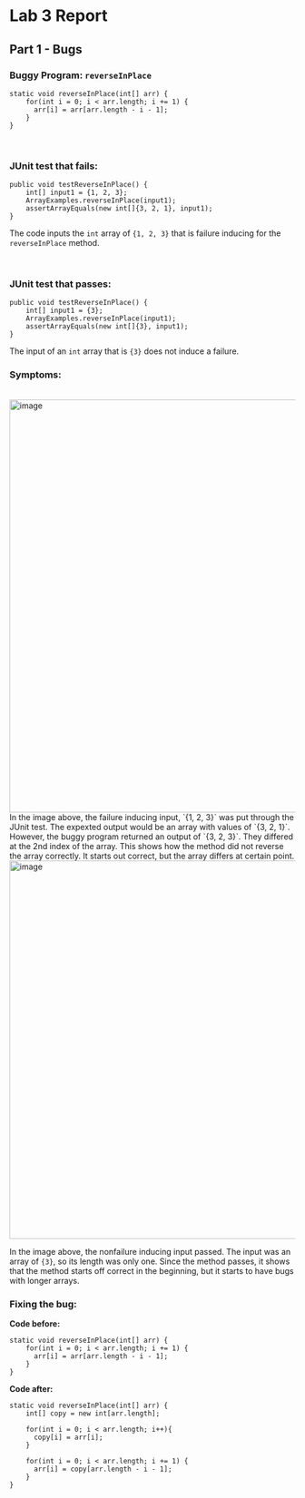 # Lab 3 Report

## Part 1 - Bugs

### **Buggy Program: `reverseInPlace`** ###

```
static void reverseInPlace(int[] arr) {
    for(int i = 0; i < arr.length; i += 1) {
      arr[i] = arr[arr.length - i - 1];
    }
}
```
<br>

### **JUnit test that fails:** ###
```
public void testReverseInPlace() {
    int[] input1 = {1, 2, 3};
    ArrayExamples.reverseInPlace(input1);
    assertArrayEquals(new int[]{3, 2, 1}, input1);
}
```
The code inputs the `int` array of `{1, 2, 3}` that is failure inducing for the `reverseInPlace` method.

<br>

### **JUnit test that passes:** ###
```
public void testReverseInPlace() {
    int[] input1 = {3};
    ArrayExamples.reverseInPlace(input1);
    assertArrayEquals(new int[]{3}, input1);
}
```
The input of an `int` array that is `{3}` does not induce a failure.

### **Symptoms:** ###
<br>
<img width="728" alt="image" src="https://github.com/katrinab2727/cse15l-lab-reports/assets/149338452/731c6459-19e5-4d06-8d0b-ba5020912df1">
<br>
In the image above, the failure inducing input, `{1, 2, 3}` was put through the JUnit test. The expexted output would be an array with values of `{3, 2, 1}`. However, the buggy program returned an output of `{3, 2, 3}`. They differed at the 2nd index of the array. This shows how the method did not reverse the array correctly. It starts out correct, but the array differs at certain point.

<br>
<img width="667" alt="image" src="https://github.com/katrinab2727/cse15l-lab-reports/assets/149338452/a44b157e-b971-45e0-9bb8-39c39a1a5091">

In the image above, the nonfailure inducing input passed. The input was an array of `{3}`, so its length was only one. Since the method passes, it shows that the method starts off correct in the beginning, but it starts to have bugs with longer arrays.

### **Fixing the bug:** ###

**Code before:**
```
static void reverseInPlace(int[] arr) {
    for(int i = 0; i < arr.length; i += 1) {
      arr[i] = arr[arr.length - i - 1];
    }
}
```

**Code after:**
```
static void reverseInPlace(int[] arr) {
    int[] copy = new int[arr.length];

    for(int i = 0; i < arr.length; i++){
      copy[i] = arr[i];
    }

    for(int i = 0; i < arr.length; i += 1) {
      arr[i] = copy[arr.length - i - 1];
    }
}
```





